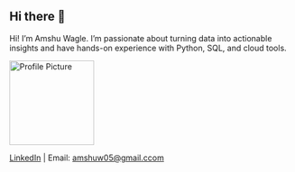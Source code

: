 ## Hi there 👋

<!--
**Amshu0-0/Amshu0-0** is a ✨ _special_ ✨ repository because its `README.md` (this file) appears on your GitHub profile.

Here are some ideas to get you started:

- 🔭 I’m currently working on ...
- 🌱 I’m currently learning ...
- 👯 I’m looking to collaborate on ...
- 🤔 I’m looking for help with ...
- 💬 Ask me about ...
- 📫 How to reach me: ...
- 😄 Pronouns: ...
- ⚡ Fun fact: ...
-->

Hi! I’m Amshu Wagle. I’m passionate about turning data into actionable insights and have hands-on experience with Python, SQL, and cloud tools.

<img src="https://github.com/user-attachments/assets/17f0bf38-624a-44b6-ac85-16450c466a54" width="150" alt="Profile Picture">



[LinkedIn](https://www.linkedin.com/in/amshu-wagle/) | Email: amshuw05@gmail.ccom

